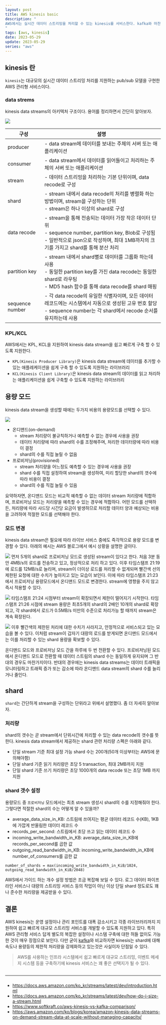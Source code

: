 ```yaml
---
layout: post
title: AWS kinesis basic
description: "
AWS에서는 실시간 데이터 스트리밍을 처리할 수 있는 kinesis를 서비스한다. kafka와 마찬가지로 로그 수집 파이프라인, 이벤트 메세지 큐, 스트리밍 서비스 등에 사용되고 있다. 간략하게 알아보자.
"
tags: [aws, kinesis]
date: 2023-05-29
update: 2023-05-29
series: "aws"
---
```



## kinesis 란
`kinesis`는 대규모의 실시간 데이터 스트리밍 처리를 지원하는 pub/sub 모델을 구현한 AWS 관리형 서비스이다.

### data strems
kinesis data streams의 아키텍처 구조이다. 용어를 정리하면서 간단히 알아보자.

![](aws-kinesis-02.png)

| 구성 | 설명 |
| --- | --- |
| producer | - data stream에 데이터를 보내는 주체의 서버 또는 애플리케이션 |
| consumer | - data stream에서 데이터를 읽어들이고 처리하는 주체의 서버 또는 애플리케이션 |
| stream | - 데이터 스트리밍을 처리하는 기본 단위이며, data recode로 구성 |
| shard | - stream 내에서 data recode의 처리를 병렬화 하는 방법이며, stream을 구성하는 단위 <br> - stream은 하나 이상의 shard로 구성 |
| data recode | - stream을 통해 전송되는 데이터 가장 작은 데이터 단위 <br> - sequence number, partition key, Blob로 구성됨 <br> - 일반적으로 json으로 작성하며, 최대 1MB까지의 크기를 가지고 shard를 통해 분산 처리 |
| partition key | - stream 내에서 shard별로 데이터를 그룹화 하는데 사용 <br> - 동일한 partition key를 가진 data recode는 동일한 shard로 라우팅 <br> - MD5 hash 함수를 통해 data recode를 shard 매핑 |
| sequence number | - 각 data recode의 유일한 식별자이며, 모든 데이터 레코드에는 시스템에서 자동으로 생성된 고유 번호 할당 <br> - sequence number는 각 shard에서 recode 순서를 유지하는데 사용 |

### KPL/KCL
AWS에서는 KPL, KCL을 지원하여 kinesis data stream을 쉽고 빠르게 구축 할 수 있도록 지원한다.

* `KPL(Kinesis Producer Library)`은 kinesis data stream에 데이터를 추가할 수 있는 애플레케이션을 쉽게 구축 할 수 있도록 지원하는 라이브러리
* `KCL(Kinesis Client Library)`은 kinesis data stream의 데이터를 읽고 처리하는 애플리케이션을 쉽게 구축할 수 있도록 지원하는 라이브러리


## 용량 모드
kinesis data stream을 생성할 때에는 두가지 비용의 용량모드를 선택할 수 있다.

![](aws-kinesis-03.png)

* 온디맨드(on-demand)
    * stream 처리량이 불규칙하거나 예측할 수 없는 경우에 사용을 권장
    * 데이터 처리량에 따라 shard의 수를 조정해주며, 처리한 데이터량에 따라 비용이 결정
    * shard의 수를 직접 늘릴 수 없음
* 프로비저닝(provisioned)
    * stream 처리량을 어느정도 예측할 수 있는 경우에 사용을 권장
    * shard 수를 직접 설정하여 stream을 생성하여, 미리 할당한 shard의 갯수에 따라 비용이 결정
    * shard의 수를 직접 늘릴 수 있음

요약하자면, 온디맨드 모드는 비교적 예측할 수 없는 데이터 stream 처리량에 적합하며, 프로비저닝 모드는 처리량을 예측할 수 있는 경우에 적합하다. 어떤 모드를 선택하든, 처리량에 따라 샤드당 시간당 요금이 발생하므로 처리할 데이터 양과 예상되는 비용을 고려하여 적절한 모드를 선택해야 한다.

### 모드 변경
kinesis data stream은 필요에 따라 라이브 서비스 중에도 즉각적으로 용량 모드를 변경할 수 있다. 아래의 예시는 AWS 블로그에서 예시 상황을 설명한 글이다.

![](aws-kinesis-04.png)
먼저 5개의 shard로 프로비저닝 모드로 생성된 stream이 있다고 한다. 처음 3분 동안 4MB/s의 로드를 전송하고 있고, 정상적으로 처리 하고 있다. 이후 타임스탬프 21:19에 로드를 12MB/s로 늘리며, stream이 더이상 로드를 처리할 수 없게되며 빨간색 선의 제한된 요청에 대한 수치가 높아지고 있는 모습이 보인다.
이에 따라 타임스탬프 21:23에서 프로비저닝 용량모드에서 온디맨드 모드로 변경한다. stream에 영향을 주지 않고 즉시 적용할 수 있다.

![](aws-kinesis-05.png)
타임스탬프 21:24 시점부터 stream이 확장되면서 제한이 떨어지기 시작한다. 타임스탬프 21:26 시점에 stream 용량은 최초5개의 shard의 2배인 10개의 shard로 확장되고, 각 shard에서 로드가 0.5MB/s 미만의 수준으로 처리가능 할 때까지 stream은 계속 확장된다. 

![](aws-kinesis-06.png)
이후 빨간색의 제한된 처리에 대한 수치가 사라지고, 안정적으로 서비스되고 있는 모습을 볼 수 있다. 이처럼 stream이 갑자기 대량의 로드를 받게되면 온디맨드 모드에서는 이를 처리할 수 있는 shard 용량을 확보할 수 있다.

온디맨드 모드와 프로비저닝 모드 간을 하루에 두 번 전환할 수 있다. 프로비저닝된 모드에서 온디맨드 모드로 전환할 때 데이터 스트림의 shard 수는 동일하게 유지되며 그 반대의 경우도 마찬가지이다. 반대의 경우에는 kinesis data streams는 데이터 트래픽을 모니터링하고 트래픽 증가 또는 감소에 따라 온디맨드 data stream의 shard 수를 늘리거나 줄인다.

## shard
`shard`는 간단하게 stream을 구성하는 단위라고 위에서 설명했다. 좀 더 자세히 알아보자.

### 처리량
shard의 갯수는 곧 stream에서 단위시간에 처리할 수 있는 data recode의 갯수를 뜻한다. kinesis data stream에서 제공하는 shard 관련 처리량 스펙은 아래와 같다.
* 단일 stream 기준 최대 설정 가능 shard 수는 200개(50개 이상부터는 AWS에 문의해야함)
* 단일 shard 기준 읽기 처리량은 초당 5 transaction, 최대 2MB까지 지원
* 단일 shard 기준 쓰기 처리량은 초당 1000개의 data recode 또는 초당 1MB 까지 지원

### shard 갯수 설정
용량모드 중 `프로비저닝` 모드에서는 최초 stream 생성시 shard의 수를 지정해줘야 한다. 그렇다면 적절한 shard의 수는 어떻게 알 수 있을까?

* average_data_size_in_KB: 스트림에 쓰여지는 평균 데이터 레코드 수(KB), 1KB에 가깝게 반올림한 데이터 레코드 수
* records_per_second: 스트림에서 초당 쓰고 읽는 데이터 레코드 수
* incoming_write_bandwidth_in_KB: average_data_size_in_KB에 records_per_second를 곱한 값
* outgoing_read_bandwidth_in_KB: incoming_write_bandwidth_in_KB에 number_of_consumers를 곱한 값

```
number_of_shards = max(incoming_write_bandwidth_in_KiB/1024, outgoing_read_bandwidth_in_KiB/2048)
```

AWS에서 가이드 하는 개수 설정 방법은 조금 복잡해 보일 수 있다. 로그 데이터 파이프라인 서비스나 대량의 스트리밍 서비스 등의 작업이 아닌 이상 단일 shard 정도로도 꽤나 준수한 처리량을 제공받을 수 있다.

## 결론
AWS kinesis는 운영 설정이나 관리 포인트를 대폭 감소시키고 각종 라이브러리까지 지원하여 쉽고 빠르게 대규모 스트리밍 서비스를 개발할 수 있도록 지원하고 있다. 
특히 AWS 관리형 서비스 답게 별도의 복잡한 설정이나 시스템 구축에 대한 허들 없이도 가능한 것이 매우 장점으로 보인다. 다만 굳이 [kafka](https://wo3okey.github.io/kafka/2023/02/22/kafka.html)와 비교하자면 kinesis는 shard에 대해 속도나 용량등의 제한적 처리량을 강제화하고 있는것은 사실이자 단점일 수 있다.
> AWS를 사용하는 인프라 시스템에서 쉽고 빠르게 대규모 스트리밍, 이벤트 메세지 시스템 등을 구축하기에 kinesis 서비스는 꽤 좋은 선택지가 될 수 있다.

##
***
###
* <https://docs.aws.amazon.com/ko_kr/streams/latest/dev/introduction.html>
* <https://docs.aws.amazon.com/ko_kr/streams/latest/dev/how-do-i-size-a-stream.html>
* <https://www.softkraft.co/aws-kinesis-vs-kafka-comparison/>
* <https://aws.amazon.com/ko/blogs/korea/amazon-kinesis-data-streams-on-demand-stream-data-at-scale-without-managing-capacity/>

